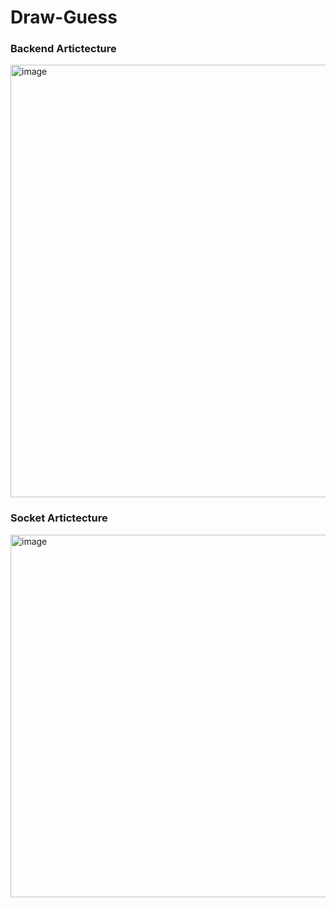 # Draw-Guess

### Backend Artictecture
<img width="692" alt="image" src="https://user-images.githubusercontent.com/110441965/218403127-aa8fc1a8-7944-4747-8b8b-d347e1ff9013.png">


### Socket Artictecture
<img width="580" alt="image" src="https://user-images.githubusercontent.com/110441965/218402957-48412046-980e-48c1-ab86-5604d35e307b.png">

